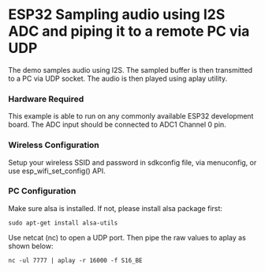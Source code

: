 ESP32 Sampling audio using I2S ADC and piping it to a remote PC via UDP
========================
The demo samples audio using I2S. The sampled buffer is then transmitted to a PC via UDP socket. The audio is then played using aplay utility.

### Hardware Required
This example is able to run on any commonly available ESP32 development board. The ADC input should be connected to ADC1 Channel 0 pin. 

### Wireless Configuration
Setup your wireless SSID and password in sdkconfig file, via menuconfig, or use esp_wifi_set_config() API.

### PC Configuration
Make sure alsa is installed. If not, please install alsa package first:  
  
`sudo apt-get install alsa-utils`  
  
Use netcat (nc) to open a UDP port. Then pipe the raw values to aplay as shown below:  
  
`nc -ul 7777 | aplay -r 16000 -f S16_BE`  


